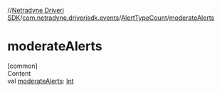 //[Netradyne Driveri SDK](../../index.md)/[com.netradyne.driverisdk.events](../index.md)/[AlertTypeCount](index.md)/[moderateAlerts](moderate-alerts.md)



# moderateAlerts  
[common]  
Content  
val [moderateAlerts](moderate-alerts.md): [Int](https://kotlinlang.org/api/latest/jvm/stdlib/kotlin/-int/index.html)  



